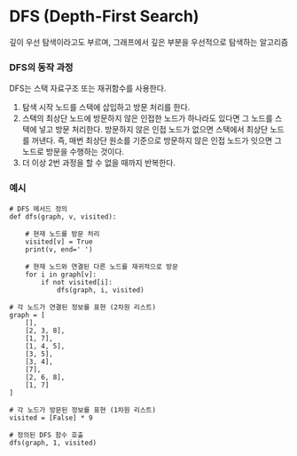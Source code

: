 # DFS (Depth-First Search)  
깊이 우선 탐색이라고도 부르며, 그래프에서 깊은 부분을 우선적으로 탐색하는 알고리즘  

### DFS의 동작 과정  
DFS는 스택 자료구조 또는 재귀함수를 사용한다.  

1. 탐색 시작 노드를 스택에 삽입하고 방문 처리를 한다. 
2. 스택의 최상단 노드에 방문하지 않은 인접한 노드가 하나라도 있다면 그 노드를 스택에 넣고 방문 처리한다. 방문하지 않은 인접 노드가 없으면 스택에서 최상단 노드를 꺼낸다. 즉, 매번 최상단 원소를 기준으로 방문하지 않은 인접 노드가 잇으면 그 노드로 방문을 수행하는 것이다.
3. 더 이상 2번 과정을 할 수 없을 때까지 반복한다.

### 예시  
```
# DFS 메서드 정의
def dfs(graph, v, visited):

    # 현재 노드를 방문 처리
    visited[v] = True
    print(v, end=' ')
    
    # 현재 노드와 연결된 다른 노드를 재귀적으로 방문
    for i in graph[v]:
        if not visited[i]:
            dfs(graph, i, visited)

# 각 노드가 연결된 정보를 표현 (2차원 리스트)
graph = [
    [],
    [2, 3, 8],
    [1, 7],
    [1, 4, 5],
    [3, 5],
    [3, 4],
    [7],
    [2, 6, 8],
    [1, 7]
]

# 각 노드가 방문된 정보를 표현 (1차원 리스트)
visited = [False] * 9

# 정의된 DFS 함수 호출
dfs(graph, 1, visited)
```
